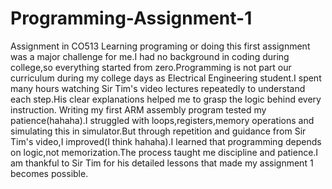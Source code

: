 # Programming-Assignment-1
Assignment in CO513
  Learning programing or doing this first assignment was a major challenge for me.I had no background in coding during college,so everything started from zero.Programming is not part our curriculum during my college days as Electrical Engineering student.I spent many hours watching Sir Tim's video lectures repeatedly to understand each step.His clear explanations helped me to grasp the logic behind every instruction.
  Writing my first ARM assembly program tested my patience(hahaha).I struggled with loops,registers,memory operations and simulating this in simulator.But through repetition and guidance from Sir Tim's video,I improved(I think hahaha).I learned that programming depends on logic,not memorization.The process taught me discipline and patience.I am thankful to Sir Tim for his detailed lessons that made my assignment 1 becomes possible.
